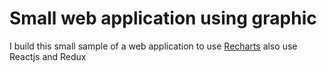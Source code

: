 # Small web application using graphic

I build this small sample of a web application to use [Recharts](http://recharts.org/#/en-US/) also use Reactjs and Redux

